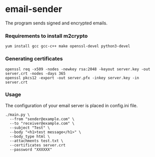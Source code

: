 # email-sender
The program sends signed and encrypted emails.

### Requirements to install m2crypto
```
yum install gcc gcc-c++ make openssl-devel python3-devel
```

### Generating certificates
```
openssl req -x509 -nodes -newkey rsa:2048 -keyout server.key -out server.crt -nodes -days 365
openssl pkcs12 -export -out server.pfx -inkey server.key -in server.crt
```

### Usage
The configuration of your email server is placed in config.ini file.

```
./main.py \
  --from "sender@example.com" \
  --to "receiver@example.com" \
  --subject "Test" \
  --body "<h1>test message</h1>" \
  --body_type html \
  --attachments test.txt \
  --certificates server.crt
  --password "XXXXXX"
```

